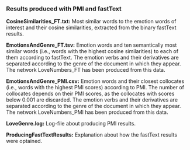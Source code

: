 
### Results produced with PMI and fastText

<b>CosineSimilarities_FT.txt:</b> Most similar words to the emotion words of interest and their cosine similarities, extracted from the binary fastText results.

<b>EmotionsAndGenre_FT.tsv:</b> Emotion words and ten semantically most similar words (i.e., words with the highest cosine similarities) to each of them according to fastText. The emotion verbs and their derivatives are separated according to the genre of the document in which they appear. The network LoveNumbers_FT has been produced from this data.

<b>EmotionsAndGenre_PMI.csv:</b> Emotion words and their closest collocates (i.e., words with the highest PMI scores) according to PMI. The number of collocates depends on their PMI scores, as the collocates with scores below 0.001 are discarded. The emotion verbs and their derivatives are separated according to the genre of the document in which they appear. The network LoveNumbers_PMI has been produced from this data.

<b>LoveGenre.log:</b> Log-file about producing PMI results.

<b>ProducingFastTextResults:</b> Explanation about how the fastText results were optained.
